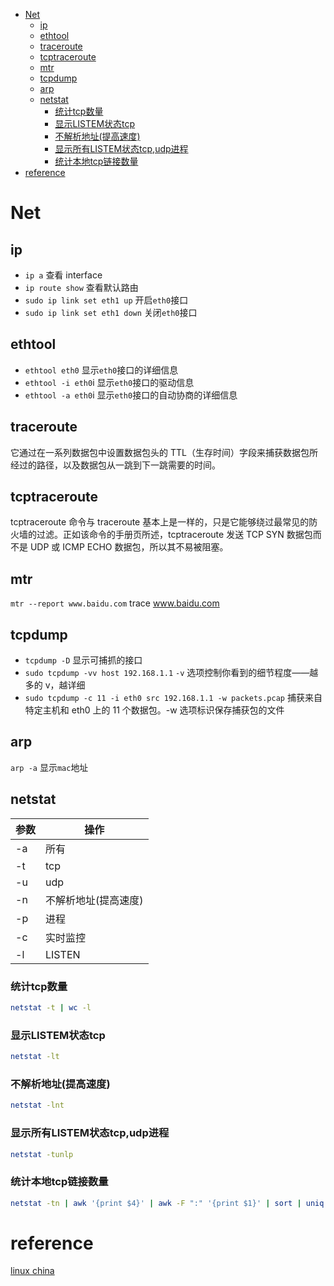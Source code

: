 <!-- vim-markdown-toc GFM -->

* [Net](#net)
    * [ip](#ip)
    * [ethtool](#ethtool)
    * [traceroute](#traceroute)
    * [tcptraceroute](#tcptraceroute)
    * [mtr](#mtr)
    * [tcpdump](#tcpdump)
    * [arp](#arp)
    * [netstat](#netstat)
        * [统计tcp数量](#统计tcp数量)
        * [显示LISTEM状态tcp](#显示listem状态tcp)
        * [不解析地址(提高速度)](#不解析地址提高速度)
        * [显示所有LISTEM状态tcp,udp进程](#显示所有listem状态tcpudp进程)
        * [统计本地tcp链接数量](#统计本地tcp链接数量)
* [reference](#reference)

<!-- vim-markdown-toc -->

# Net

## ip

- `ip a` 查看 interface
- `ip route show` 查看默认路由
- `sudo ip link set eth1 up` 开启`eth0`接口
- `sudo ip link set eth1 down` 关闭`eth0`接口

## ethtool

- `ethtool eth0` 显示`eth0`接口的详细信息
- `ethtool -i eth0`i 显示`eth0`接口的驱动信息
- `ethtool -a eth0`i 显示`eth0`接口的自动协商的详细信息

## traceroute

它通过在一系列数据包中设置数据包头的 TTL（生存时间）字段来捕获数据包所经过的路径，以及数据包从一跳到下一跳需要的时间。

## tcptraceroute

tcptraceroute 命令与 traceroute 基本上是一样的，只是它能够绕过最常见的防火墙的过滤。正如该命令的手册页所述，tcptraceroute 发送 TCP SYN 数据包而不是 UDP 或 ICMP ECHO 数据包，所以其不易被阻塞。

## mtr

`mtr --report www.baidu.com` trace www.baidu.com

## tcpdump

- `tcpdump -D` 显示可捕抓的接口
- `sudo tcpdump -vv host 192.168.1.1` `-v` 选项控制你看到的细节程度——越多的 v，越详细
- `sudo tcpdump -c 11 -i eth0 src 192.168.1.1 -w packets.pcap` 捕获来自特定主机和 eth0 上的 11 个数据包。-w 选项标识保存捕获包的文件

## arp

`arp -a` 显示`mac`地址

## netstat

| 参数 | 操作                 |
| ---- | ----                 |
| -a   | 所有                 |
| -t   | tcp                  |
| -u   | udp                  |
| -n   | 不解析地址(提高速度) |
| -p   | 进程                 |
| -c   | 实时监控             |
| -l   | LISTEN               |

### 统计tcp数量
```sh
netstat -t | wc -l
```

### 显示LISTEM状态tcp
```sh
netstat -lt
```

### 不解析地址(提高速度)
```sh
netstat -lnt
```

### 显示所有LISTEM状态tcp,udp进程

```sh
netstat -tunlp
```
### 统计本地tcp链接数量
```sh
netstat -tn | awk '{print $4}' | awk -F ":" '{print $1}' | sort | uniq -c
```

# reference

[linux china](https://linux.cn/article-9358-1.html)
